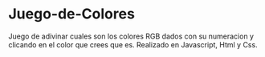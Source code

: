 # Juego-de-Colores
Juego de adivinar cuales son los colores RGB dados con su numeracion y clicando en el color que crees que es.
Realizado en Javascript, Html y Css.

